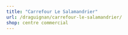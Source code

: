 ```yaml
---
title: "Carrefour Le Salamandrier"
url: /draguignan/carrefour-le-salamandrier/
shop: centre commercial
---
```

